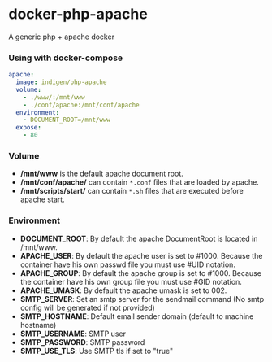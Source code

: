 # docker-php-apache

A generic php + apache docker

### Using with docker-compose

```yaml
apache:
  image: indigen/php-apache
  volume:
    - ./www/:/mnt/www
    - ./conf/apache:/mnt/conf/apache
  environment:
    - DOCUMENT_ROOT=/mnt/www
  expose:
    - 80
```

### Volume

 + **/mnt/www** is the default apache document root.
 + **/mnt/conf/apache/** can contain `*.conf` files that are loaded by apache.
 + **/mnt/scripts/start/** can contain `*.sh` files that are executed before apache start.

### Environment
  + **DOCUMENT_ROOT**: By default the apache DocumentRoot is located in /mnt/www.
  + **APACHE_USER**: By default the apache user is set to #1000. Because the container have his own passwd file you must use #UID notation.
  + **APACHE_GROUP**: By default the apache group is set to #1000. Because the container have his own group file you must use #GID notation.
  + **APACHE_UMASK**: By default the apache umask is set to 002.
  + **SMTP_SERVER**: Set an smtp server for the sendmail command (No smtp config will be generated if not provided)
  + **SMTP_HOSTNAME**: Default email sender domain (default to machine hostname)
  + **SMTP_USERNAME**: SMTP user
  + **SMTP_PASSWORD**: SMTP password
  + **SMTP_USE_TLS**: Use SMTP tls if set to "true"
